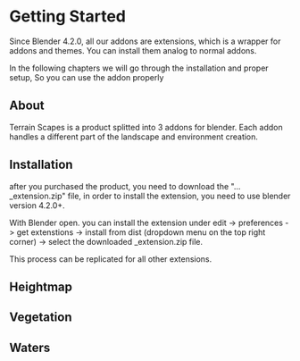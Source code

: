 # Getting Started

Since Blender 4.2.0, all our addons are extensions, which is a wrapper for addons and themes. You can install them analog to normal addons.

In the following chapters we will go through the installation and proper setup, So you can use the addon properly

## About

Terrain Scapes is a product splitted into 3 addons for blender. Each addon handles a different part of the landscape and environment creation.

## Installation

after you purchased the product, you need to download the "... \_extension.zip" file, in order to install the extension, you need to use blender version 4.2.0+.

With Blender open. you can install the extension under edit -> preferences -> get extenstions -> install from dist (dropdown menu on the top right corner) -> select the downloaded \_extension.zip file.

This process can be replicated for all other extensions.

## Heightmap

## Vegetation

## Waters
